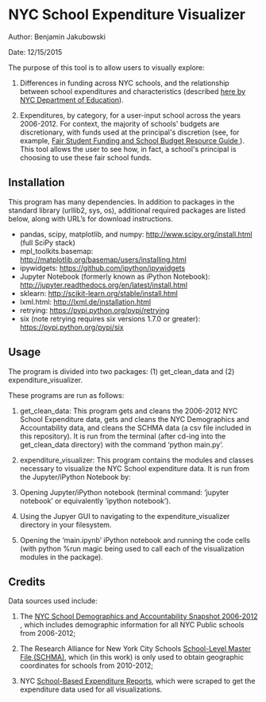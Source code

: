 # NYC School Expenditure Visualizer

Author: Benjamin Jakubowski

Date: 12/15/2015

The purpose of this tool is to allow users to visually explore:

1. Differences in funding across NYC schools, and the relationship between school expenditures and characteristics (described <a href='http://schools.nyc.gov/Offices/DBOR/SBER/costvary.htm'> here by NYC Department of Education</a>).

2. Expenditures, by category, for a user-input school across the years 2006-2012. For context, the majority of schools' budgets are discretionary, with funds used at the principal's discretion (see, for example, <a href='http://schools.nyc.gov/offices/d_chanc_oper/budget/dbor/allocationmemo/fy12_13/FY13_PDF/FSF_Guide.pdf'>Fair Student Funding and School Budget Resource Guide </a>). This tool allows the user to see how, in fact, a school's principal is choosing to use these fair school funds.

## Installation

This program has many dependencies. In addition to packages in the standard library (urllib2, sys, os), additional required packages are listed below, along with URL’s for download instructions.
- pandas, scipy, matplotlib, and numpy: http://www.scipy.org/install.html (full SciPy stack)
- mpl_toolkits.basemap: http://matplotlib.org/basemap/users/installing.html
- ipywidgets: https://github.com/ipython/ipywidgets
- Jupyter Notebook (formerly known as iPython Notebook): http://jupyter.readthedocs.org/en/latest/install.html
- sklearn: http://scikit-learn.org/stable/install.html
- lxml.html: http://lxml.de/installation.html
- retrying: https://pypi.python.org/pypi/retrying
- six (note retrying requires six versions 1.7.0 or greater): https://pypi.python.org/pypi/six

## Usage

The program is divided into two packages: (1) get_clean_data and (2) expenditure_visualizer.

These programs are run as follows:

1. get_clean_data:
This program gets and cleans the 2006-2012 NYC School Expenditure data, gets and cleans the NYC Demographics and Accountability data, and cleans the SCHMA data (a csv file included in this repository). It is run from the terminal (after cd-ing into the get_clean_data directory) with the command ‘python main.py’.

2. expenditure_visualizer:
This program contains the modules and classes necessary to visualize the NYC School expenditure data. It is run from the Jupyter/iPython Notebook by:

  1. Opening Jupyter/iPython notebook (terminal command: ‘jupyter notebook’ or equivalently ‘ipython notebook’).

  2. Using the Jupyer GUI to navigating to the expenditure_visualizer directory in your filesystem.

  3. Opening the ‘main.ipynb’ iPython notebook and running the code cells (with python %run magic being used to call each of the visualization modules in the package).

## Credits

Data sources used include:

1. The <a href='https://data.cityofnewyork.us/Education/School-Demographics-and-Accountability-Snapshot-20/ihfw-zy9j'> NYC School Demographics and Accountability Snapshot 2006-2012 </a>, which includes demographic information for all NYC Public schools from 2006-2012;

2. The Research Alliance for New York City Schools <a href='http://steinhardt.nyu.edu/research_alliance/research/schma'>School-Level Master File (SCHMA)</a>, which (in this work) is only used to obtain geographic coordinates for schools from 2010-2012;

3. NYC <a href='http://schools.nyc.gov/Offices/DBOR/SBER/default.htm'>School-Based Expenditure Reports</a>, which were scraped to get the expenditure data used for all visualizations.